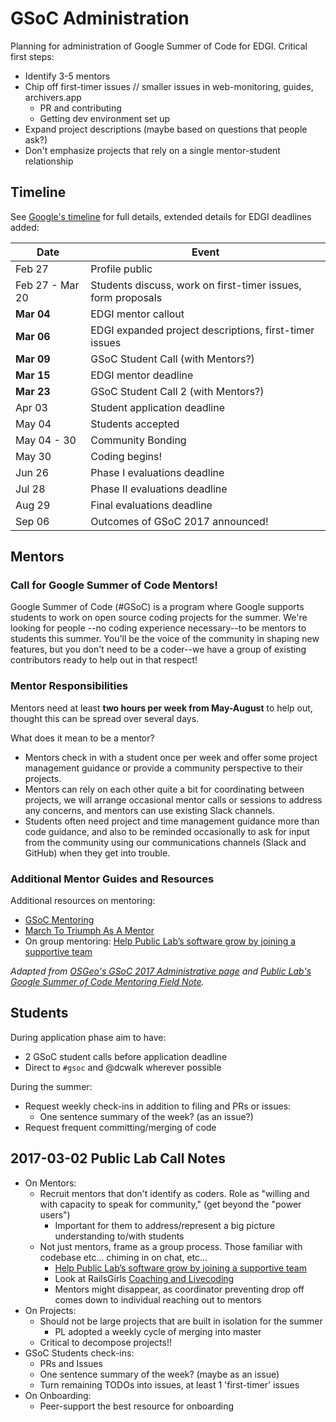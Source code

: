 # GSoC Administration

Planning for administration of Google Summer of Code for EDGI. Critical first steps:
- Identify 3-5 mentors
- Chip off first-timer issues // smaller issues in web-monitoring, guides, archivers.app
    - PR and contributing
    - Getting dev environment set up
- Expand project descriptions (maybe based on questions that people ask?)
- Don't emphasize projects that rely on a single mentor-student relationship

## Timeline

See [Google's timeline](https://developers.google.com/open-source/gsoc/timeline) for full details, extended details for EDGI deadlines added:

| Date   | Event                     |
|--------|---------------------------|
| Feb 27 | Profile public |
| Feb 27 - Mar 20 | Students discuss, work on first-timer issues, form proposals |
| **Mar 04** | EDGI mentor callout |
| **Mar 06** | EDGI expanded project descriptions, first-timer issues |
| **Mar 09** | GSoC Student Call (with Mentors?) |
| **Mar 15** | EDGI mentor deadline |
| **Mar 23** | GSoC Student Call 2 (with Mentors?) |
| Apr 03 | Student application deadline |
| May 04 | Students accepted |
| May 04 - 30 | Community Bonding |
| May 30 | Coding begins! |
| Jun 26 | Phase I evaluations deadline |
| Jul 28 | Phase II evaluations deadline |
| Aug 29 | Final evaluations deadline |
| Sep 06 | Outcomes of GSoC 2017 announced! |

## Mentors

### Call for Google Summer of Code Mentors!

Google Summer of Code (#GSoC) is a program where Google supports students to work on open source coding projects for the summer. We're looking for people --no coding experience necessary--to be mentors to students this summer. You'll be the voice of the community in shaping new features, but you don't need to be a coder--we have a group of existing contributors ready to help out in that respect!

### Mentor Responsibilities

Mentors need at least **two hours per week from May-August** to help out, thought this can be spread over several days.

What does it mean to be a mentor?
- Mentors check in with a student once per week and offer some project management guidance or provide a community perspective to their projects.
- Mentors can rely on each other quite a bit for coordinating between projects, we will arrange occasional mentor calls or sessions to address any concerns, and mentors can use existing Slack channels.
- Students often need project and time management guidance more than code guidance, and also to be reminded occasionally to ask for input from the community using our communications channels (Slack and GitHub) when they get into trouble.

### Additional Mentor Guides and Resources

Additional resources on mentoring:
- [GSoC Mentoring](http://write.flossmanuals.net/gsoc-mentoring/what-is-gsoc/)
- [March To Triumph As A Mentor](https://emptysqua.re/blog/mentoring/)
- On group mentoring: [Help Public Lab’s software grow by joining a supportive team](https://publiclab.org/notes/warren/11-08-2016/help-public-lab-s-software-grow-by-joining-a-supportive-team)

_Adapted from [OSGeo's GSoC 2017 Administrative page](https://wiki.osgeo.org/wiki/Google_Summer_of_Code_2017_Administrative#A_Mentor.27s_Responsibilities) and [Public Lab's Google Summer of Code Mentoring Field Note](https://publiclab.org/wiki/gsoc#Mentoring)._

## Students

During application phase aim to have:
- 2 GSoC student calls before application deadline
- Direct to `#gsoc` and @dcwalk wherever possible

During the summer:
- Request weekly check-ins in addition to filing and PRs or issues:
    - One sentence summary of the week? (as an issue?)
- Request frequent committing/merging of code

## 2017-03-02 Public Lab Call Notes

- On Mentors:
    - Recruit mentors that don't identify as coders. Role as "willing and with capacity to speak for community," (get beyond the "power users")
        - Important for them to address/represent a big picture understanding to/with students
    - Not just mentors, frame as a group process. Those familiar with codebase etc... chiming in on chat, etc...
        - [Help Public Lab’s software grow by joining a supportive team](https://publiclab.org/notes/warren/11-08-2016/help-public-lab-s-software-grow-by-joining-a-supportive-team)
        - Look at RailsGirls [Coaching and Livecoding](https://railsgirlssummerofcode.org/guide/coaching/)
        - Mentors might disappear, as coordinator preventing drop off comes down to individual reaching out to mentors
- On Projects:
    - Should not be large projects that are built in isolation for the summer
        - PL adopted a weekly cycle of merging into master
    - Critical to decompose projects!!
- GSoC Students check-ins:
    - PRs and Issues
    - One sentence summary of the week? (maybe as an issue)
    - Turn remaining TODOs into issues, at least 1 'first-timer' issues
- On Onboarding:
    - Peer-support the best resource for onboarding
